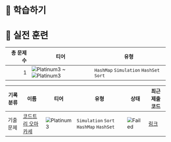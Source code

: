# 📖 학습하기

# 🥇 실전 훈련
|총 문제 수|티어|유형|
|---:|---|---|
|1|![Platinum3][p3] ~ ![Platinum3][p3]|`HashMap` `Simulation` `HashSet` `Sort`|

|기록분류|이름|티어|유형|상태|최근 제출 코드|
|---|---|---|---|---|---|
|기출문제|[코드트리 오마카세](https://www.codetree.ai/training-field/frequent-problems/problems/codetree-omakase)|![Platinum3][p3]|`Simulation` `Sort` `HashMap` `HashSet`|![Failed][failed]|[링크](https://github.com/suz-dev/codetree-TILs/blob/main/231207/%EC%BD%94%EB%93%9C%ED%8A%B8%EB%A6%AC%20%EC%98%A4%EB%A7%88%EC%B9%B4%EC%84%B8/codetree-omakase.java)|










[b5]: https://img.shields.io/badge/Bronze_5-%235D3E31.svg
[b4]: https://img.shields.io/badge/Bronze_4-%235D3E31.svg
[b3]: https://img.shields.io/badge/Bronze_3-%235D3E31.svg
[b2]: https://img.shields.io/badge/Bronze_2-%235D3E31.svg
[b1]: https://img.shields.io/badge/Bronze_1-%235D3E31.svg
[s5]: https://img.shields.io/badge/Silver_5-%23394960.svg
[s4]: https://img.shields.io/badge/Silver_4-%23394960.svg
[s3]: https://img.shields.io/badge/Silver_3-%23394960.svg
[s2]: https://img.shields.io/badge/Silver_2-%23394960.svg
[s1]: https://img.shields.io/badge/Silver_1-%23394960.svg
[g5]: https://img.shields.io/badge/Gold_5-%23FFC433.svg
[g4]: https://img.shields.io/badge/Gold_4-%23FFC433.svg
[g3]: https://img.shields.io/badge/Gold_3-%23FFC433.svg
[g2]: https://img.shields.io/badge/Gold_2-%23FFC433.svg
[g1]: https://img.shields.io/badge/Gold_1-%23FFC433.svg
[p5]: https://img.shields.io/badge/Platinum_5-%2376DDD8.svg
[p4]: https://img.shields.io/badge/Platinum_4-%2376DDD8.svg
[p3]: https://img.shields.io/badge/Platinum_3-%2376DDD8.svg
[p2]: https://img.shields.io/badge/Platinum_2-%2376DDD8.svg
[p1]: https://img.shields.io/badge/Platinum_1-%2376DDD8.svg
[passed]: https://img.shields.io/badge/Passed-%23009D27.svg
[failed]: https://img.shields.io/badge/Failed-%23D24D57.svg
[easy]: https://img.shields.io/badge/쉬움-%235cb85c.svg?for-the-badge
[medium]: https://img.shields.io/badge/보통-%23FFC433.svg?for-the-badge
[hard]: https://img.shields.io/badge/어려움-%23D24D57.svg?for-the-badge
